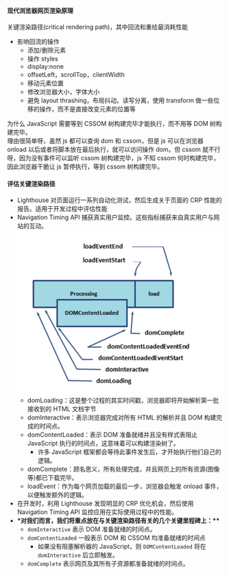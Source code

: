 #### 现代浏览器网页渲染原理

关键渲染路径(critical rendering path)，其中回流和重绘最消耗性能

- 影响回流的操作
  - 添加/删除元素
  - 操作 styles
  - display:none
  - offsetLeft，scrollTop，clientWidth
  - 移动元素位置
  - 修改浏览器大小，字体大小
  - 避免 layout thrashing，布局抖动。读写分离，使用 transform 做一些位移的操作，而不是直接改变元素的位置等

为什么 JavaScript 需要等到 CSSOM 树构建完毕才能执行，而不用等 DOM 树构建完毕。  
理由很简单呀，虽然 js 都可以查询 dom 和 cssom，但是 js 可以在浏览器 onload 以后或者将脚本放在最后执行，就可以访问操作
dom。但 cssom 就不行呀，因为没有事件可以监听 cssom 树构建完毕，js 不知 cssom 何时构建完毕，因此浏览器干脆让 js 暂停执行，等到
cssom 树构建完毕。

#### 评估关键渲染路径

- Lighthouse 对页面运行一系列自动化测试，然后生成关于页面的 CRP 性能的报告。适用于开发过程中评估性能
- Navigation Timing API 捕获真实用户监控。这些指标捕获来自真实用户与网站的互动。
  ![image](../../Front-End-Development-Notes/crp-01.jpg)
  - domLoading：这是整个过程的其实时间戳，浏览器即将开始解析第一批接收到的 HTML 文档字节
  - domInteractive：表示浏览器完成对所有 HTML 的解析并且 DOM 构建完成的时间点。
  - domContentLoaded：表示 DOM 准备就绪并且没有样式表阻止 JavaScript 执行的时间点，这意味着可以构建渲染树了。
    - 许多 JavaScript 框架都会等待此事件发生后，才开始执行他们自己的逻辑。
  - domComplete：顾名思义，所有处理完成，并且网页上的所有资源(图像等)都已下载完毕。
  - loadEvent：作为每个网页加载的最后一步，浏览器会触发 onload 事件，以便触发额外的逻辑。
- 在开发时，利用 Lighthouse 发现明显的 CRP 优化机会，然后使用 Navigation Timing API 监控应用在实际使用过程中的性能。
- **\*对我们而言，我们将重点放在与关键渲染路径有关的几个关键里程碑上：\*\***
  - `domInteractive` 表示 DOM 准备就绪的时间点。
  - `domContentLoaded` 一般表示 DOM 和 CSSOM 均准备就绪的时间点
    - 如果没有阻塞解析器的 JavaScript，则 `DOMContentLoaded` 将在 `domInteractive` 后立即触发。
  - `domComplete` 表示网页及其所有子资源都准备就绪的时间点。
